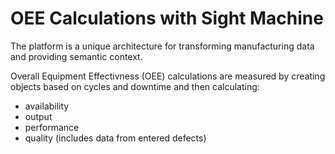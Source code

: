 # OEE Calculations with Sight Machine

 The platform is a unique architecture for transforming manufacturing data and providing semantic context.
 
 Overall Equipment Effectivness (OEE) calculations are measured by creating objects based on cycles and downtime and then calculating:
 
 * availability
 * output
 * performance
 * quality (includes data from entered defects)